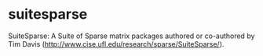 suitesparse
===========

SuiteSparse: A Suite of Sparse matrix packages authored or co-authored by Tim Davis (http://www.cise.ufl.edu/research/sparse/SuiteSparse/).
